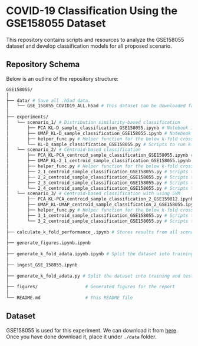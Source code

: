 # COVID-19 Classification Using the GSE158055 Dataset

This repository contains scripts and resources to analyze the GSE158055 dataset and develop classification models for all proposed scenario.

## Repository Schema

Below is an outline of the repository structure:

```bash
GSE158055/
│
├── data/ # Save all .h5ad data.
│   └── GSE_158055_COVID19_ALL.h5ad # This dataset can be downloaded from here: https://www.ncbi.nlm.nih.gov/geo/query/acc.cgi?acc=GSE158055
│
├── experiments/
│   └── scenario_1/ # Distribution similarity-based classification
│       ├── PCA_KL-D_sample_classification_GSE158055.ipynb # Notebook in PCA rep as an input
│       ├── UMAP_KL-D_sample_classification_GSE158055.ipynb # Notebook in UMAP rep as an input
│       ├── helper_func.py # Helper function for the below k-fold cross validation
│       └── KL-D_sample_classification_GSE158055.py # Scripts to run k-fold cross validation in scenario 1
│   └── scenario_2/ # Centroid-based classification
│       ├── PCA_KL-PCA_centroid_sample_classification_GSE158055.ipynb # Notebook in PCA rep as an input
│       ├── UMAP_KL-2_1_centroid_sample_classification_GSE158055.ipynb # Notebook in UMAP rep as an input
│       ├── helper_func.py # Helper function for the below k-fold cross validation
│       ├── 2_1_centroid_sample_classification_GSE158055.py # Scripts to run k-fold cross validation in scenario 2.1
│       ├── 2_2_centroid_sample_classification_GSE158055.py # Scripts to run k-fold cross validation in scenario 2.2
│       ├── 2_3_centroid_sample_classification_GSE158055.py # Scripts to run k-fold cross validation in scenario 2.3
│       └── 2_4_centroid_sample_classification_GSE158055.py # Scripts to run k-fold cross validation in scenario 2.4
│   └── scenario_3/ # Centroid-based classification with using SVM
│       ├── PCA_KL-PCA_centroid_sample_classification_2_GSE159812.ipynb # Notebook in PCA rep as an input
│       ├── UMAP_KL-UMAP_centroid_sample_classification_2_GSE158055.ipynb.ipynb # Notebook in UMAP rep as an input
│       ├── helper_func.py # Helper function for the below k-fold cross validation
│       ├── 3_1_centroid_sample_classification_GSE158055.py # Scripts to run k-fold cross validation in scenario 3.1
│       └── 3_2_centroid_sample_classification_GSE158055.py # Scripts to run k-fold cross validation in scenario 3.2
│
├── calculate_k_fold_performance_.ipynb # Stores results from all scenarios and subsequently derives the final outputs for all model performances.
│
├── generate_figures.ipynb.ipynb
│
├── generate_k_fold_adata.ipynb.ipynb # Split the dataset into training and test datasets for k-fold cross validation.
│
├── ingest_GSE_158055.ipynb
│
├── generate_k_fold_adata.py # Split the dataset into training and test datasets for k-fold cross validation.
│
├── figures/                  # Generated figures for the report
│
└── README.md                 # This README file
```

## Dataset

GSE158055 is used for this experiment. We can download it from [here](https://www.ncbi.nlm.nih.gov/geo/query/acc.cgi?acc=GSE158055). Once you have done download it, place it under `./data` folder. 